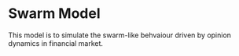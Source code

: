 # Swarm Model

This model is to simulate the swarm-like behvaiour driven by opinion dynamics in financial market. 
